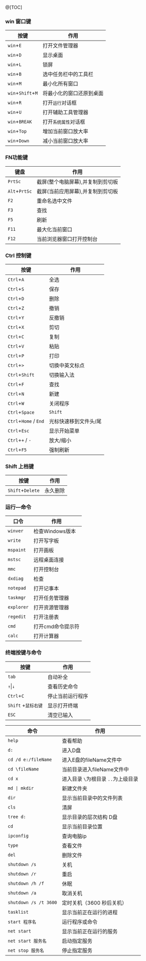 @[TOC]

### win 窗口键

| 按键                    | 作用                     |
| ----------------------- | ------------------------ |
| ``win``+``E``           | 打开文件管理器           |
| ``win``+``D``           | 显示桌面                 |
| ``win``+``L``           | 锁屏                     |
| ``win``+``B``           | 选中任务栏中的工具栏     |
| ``win``+`M`             | 最小化所有窗口           |
| ``win``+``Shift``+``M`` | 将最小化的窗口还原到桌面 |
| ``win``+``R``           | 打开``运行``对话框       |
| ``win``+``U``           | 打开辅助工具管理器       |
| ``win``+``BREAK``       | 打开``系统属性``对话框   |
| ``win``+``Top``         | 增加当前窗口放大率       |
| ``win``+``Down``        | 减小当前窗口放大率       |

### FN功能键

| 键盘              | 作用                              |
| ----------------- | --------------------------------- |
| ``PrtSc``         | 截屏(整个电脑屏幕),并复制到剪切板 |
| ``Alt``+``PrtSc`` | 截屏(当前应用屏幕),并复制到剪切板 |
| ``F2``            | 重命名选中文件                    |
| ``F3``            | 查找                              |
| ``F5``            | 刷新                              |
| ``F11``           | 最大化当前窗口                    |
| ``F12``           | 当前浏览器窗口打开控制台          |



### Ctrl 控制键

| 按键                        | 作用                  |
| --------------------------- | --------------------- |
| ``Ctrl``+``A``              | 全选                  |
| ``Ctrl``+``S``              | 保存                  |
| ``Ctrl``+``D``              | 删除                  |
| ``Ctrl``+``Z``              | 撤销                  |
| ``Ctrl``+``Y``              | 反撤销                |
| ``Ctrl``+``X``              | 剪切                  |
| ``Ctrl``+``C``              | 复制                  |
| ``Ctrl``+``V``              | 粘贴                  |
| ``Ctrl``+``P``              | 打印                  |
| ``Ctrl``+``>``              | 切换中英文标点        |
| ``Ctrl``+``Shift``          | 切换输入法            |
| ``Ctrl``+``F``              | 查找                  |
| ``Ctrl``+``N``              | 新建                  |
| ``Ctrl``+``W``              | 关闭程序              |
| ``Ctrl``+``Space``          | ``Shift``             |
| ``Ctrl``+``Home`` / ``End`` | 光标快速移到文件头/尾 |
| ``Ctrl``+``Esc``            | 显示开始菜单          |
| ``Ctrl``+``+`` / ``-``      | 放大/缩小             |
| ``Ctrl``+``F5``             | 强制刷新              |

### Shift 上档键
| 按键                 | 作用     |
| -------------------- | -------- |
| ``Shift``+``Delete`` | 永久删除 |

### 运行—命令

| 口令         | 作用              |
| ------------ | ----------------- |
| ``winver``   | 检查Windows版本   |
| ``write``    | 打开写字板        |
| ``mspaint``  | 打开画板          |
| ``mstsc``    | 远程桌面连接      |
| ``mmc``      | 打开控制台        |
| ``dxdiag``   | 检查              |
| ``notepad``  | 打开记事本        |
| ``taskmgr``  | 打开任务管理器    |
| ``explorer`` | 打开资源管理器    |
| ``regedit``  | 打开注册表        |
| ``cmd``      | 打开cmd命令提示符 |
| ``calc``     | 打开计算器        |

### 终端按键与命令
| 按键                | 作用             |
| ------------------- | ---------------- |
| ``tab``             | 自动补全         |
| ``↑``\|``↓``        | 查看历史命令     |
| ``Ctrl``+`C`        | 停止当前运行程序 |
| `Shift` +`鼠标右键` | 显示打开终端     |
| `ESC`               | 清空已输入       |

| 命令                    | 作用                                |
| ----------------------- | ----------------------------------- |
| ``help``                | 查看帮助                            |
| `d:`                    | 进入D盘                             |
| `cd /d e:/fileName`     | 进入E盘的fileName文件中             |
| `cd \fileName`          | 当前目录进入fileName文件中          |
| `cd x`                  | 进入目录 `\`为根目录 `..`为上级目录 |
| `md \| mkdir`           | 新建文件夹                          |
| `dir`                   | 显示当前目录中的文件列表            |
| `cls`                   | 清屏                                |
| `tree d:`               | 显示目录的层次结构 D盘              |
| `cd`                    | 显示当前目录位置                    |
| `ipconfig`              | 查询电脑ip                          |
| `type`                  | 查看文件                            |
| `del`                   | 删除文件                            |
| `shutdown /s`           | 关机                                |
| `shutdown /r`           | 重启                                |
| `shutdown /h /f`        | 休眠                                |
| `shutdown /a`           | 取消关机                            |
| ``shutdown /s /t 3600`` | 定时关机（3600 秒后关机）           |
| `tasklist`              | 显示当前正在运行的进程              |
| `start 程序名`          | 运行程序或命令                      |
| `net start`             | 显示当前正在运行的服务              |
| `net start 服务名`      | 启动指定服务                        |
| `net stop 服务名`       | 停止指定服务                        |